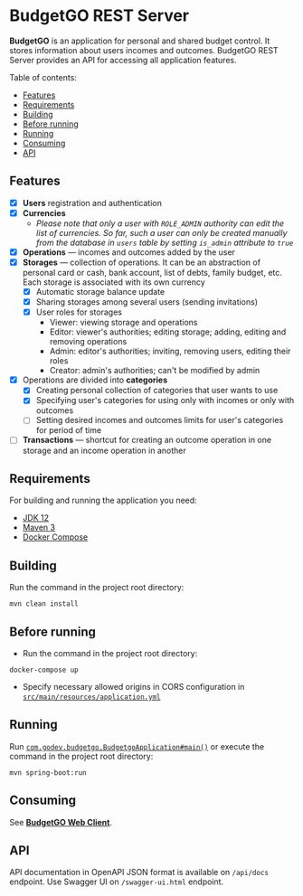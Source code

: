 # BudgetGO REST Server
**BudgetGO** is an application for personal and shared budget control. It stores information about users incomes and outcomes. BudgetGO REST
 Server provides an API for accessing all application features.

Table of contents:
* [Features](#features)
* [Requirements](#requirements)
* [Building](#building)
* [Before running](#before-running)
* [Running](#running)
* [Consuming](#consuming)
* [API](#api)

## Features
* [x] **Users** registration and authentication
* [x] **Currencies**
    * _Please note that only a user with `ROLE_ADMIN` authority can edit the list of currencies. So far, such a user can only be created manually from
     the database in `users` table by setting `is_admin` attribute to `true`_ 
* [x] **Operations** — incomes and outcomes added by the user
* [x] **Storages** — collection of operations. It can be an abstraction of personal card or cash, bank account, list of debts, family budget, etc. Each
 storage is associated with its own currency
    * [x] Automatic storage balance update 
    * [x] Sharing storages among several users (sending invitations)
    * [x] User roles for storages
        * Viewer: viewing storage and operations
        * Editor: viewer's authorities; editing storage; adding, editing and removing operations
        * Admin: editor's authorities; inviting, removing users, editing their roles
        * Creator: admin's authorities; can't be modified by admin
* [x] Operations are divided into **categories**
    * [x] Creating personal collection of categories that user wants to use
    * [x] Specifying user's categories for using only with incomes or only with outcomes 
    * [ ] Setting desired incomes and outcomes limits for user's categories for period of time
* [ ] **Transactions** — shortcut for creating an outcome operation in one storage and an income operation in another

## Requirements
For building and running the application you need:
* [JDK 12](https://www.oracle.com/technetwork/java/javase/downloads/index.html)
* [Maven 3](https://maven.apache.org/download.cgi)
* [Docker Compose](https://docs.docker.com/compose/install/)

## Building
Run the command in the project root directory:
```shell
mvn clean install
```

## Before running
* Run the command in the project root directory:
```shell
docker-compose up
```
* Specify necessary allowed origins in CORS configuration in [`src/main/resources/application.yml`](src/main/resources/application.yml)

## Running
Run [`com.godev.budgetgo.BudgetgoApplication#main()`](src/main/java/com/godev/budgetgo/BudgetgoApplication.java) or execute the command in the project
 root directory:
```shell
mvn spring-boot:run
```

## Consuming
See **[BudgetGO Web Client](https://github.com/oleg-grigorijan/budgetgo-web-client)**.

## API
API documentation in OpenAPI JSON format is available on `/api/docs` endpoint. Use Swagger UI on `/swagger-ui.html` endpoint.
